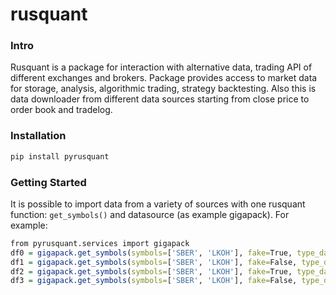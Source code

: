 # rusquant

### Intro
Rusquant is a package for interaction with alternative data, trading API of different exchanges and brokers. Package provides access to market data for storage, analysis, algorithmic trading, strategy backtesting. Also this is data downloader from different data sources starting from close price to order book and tradelog.

### Installation

```r
pip install pyrusquant
```
### Getting Started

It is possible to import data from a variety of sources with one rusquant
function: `get_symbols()` and datasource (as example gigapack). For example:

``` r
from pyrusquant.services import gigapack
df0 = gigapack.get_symbols(symbols=['SBER', 'LKOH'], fake=True, type_data='candles')
df1 = gigapack.get_symbols(symbols=['SBER', 'LKOH'], fake=False, type_data='candles')
df2 = gigapack.get_symbols(symbols=['SBER', 'LKOH'], fake=True, type_data='tech')
df3 = gigapack.get_symbols(symbols=['SBER', 'LKOH'], fake=False, type_data='tech')
```
